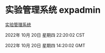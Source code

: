 # 实验管理系统 expadmin
[实验管理系统](http://59.174.8.172:56808/expadmin-782313d2-e1b1-4ea7-932e-3a55e6a1a4d0/)

2022年 10月 20日 星期四 22:20:02 CST

2022年 10月 20日 星期四 14:20:02 GMT
